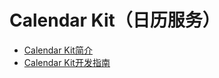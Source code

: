 # Calendar Kit（日历服务）

- [Calendar Kit简介](calendarmanager-overview.md)
- [Calendar Kit开发指南](calendarmanager-guidelines.md)
